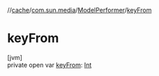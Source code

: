 //[cache](../../../index.md)/[com.sun.media](../index.md)/[ModelPerformer](index.md)/[keyFrom](key-from.md)

# keyFrom

[jvm]\
private open var [keyFrom](key-from.md): [Int](https://kotlinlang.org/api/latest/jvm/stdlib/kotlin/-int/index.html)
